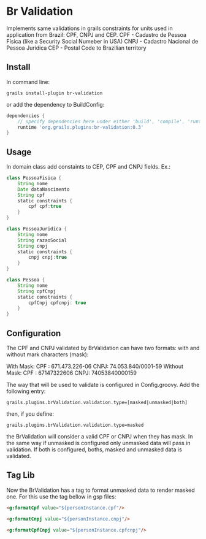 Br Validation
=============

Implements same validations in grails constraints for units used in application from Brazil: CPF, CNPJ and CEP.
CPF - Cadastro de Pessoa Física (like a Security Social Numeber in USA)
CNPJ - Cadastro Nacional de Pessoa Juridica
CEP - Postal Code to Brazilian territory

Install
-------

In command line:

```
grails install-plugin br-validation
```

or add the dependency to BuildConfig:

```groovy
dependencies {
	// specify dependencies here under either 'build', 'compile', 'runtime', 'test' or 'provided' scopes eg.
	runtime 'org.grails.plugins:br-validation:0.3'
}
```

Usage
-----

In domain class add constaints to CEP, CPF and CNPJ fields. Ex.:

```groovy
class PessoaFisica {
	String nome
	Date dataNascimento
	String cpf
	static constraints {
		cpf cpf:true
	}
}
```

```groovy
class PessoaJuridica {
	String nome
	String razaoSocial
	String cnpj
	static constraints {
		cnpj cnpj:true
	}
}

```

```groovy
class Pessoa {
	String nome
	String cpfCnpj
	static constraints {
		cpfCnpj cpfcnpj: true
	}
}

```

Configuration
-------------

The CPF and CNPJ validated by BrValidation can have two formats: with and without mark characters (mask):

With Mask:
	CPF : 671.473.226-06
	CNPJ: 74.053.840/0001-59
Without Mask:
	CPF : 67147322606
	CNPJ: 74053840000159

The way that will be used to validate is configured in Config.groovy. Add the following entry:
```
grails.plugins.brValidation.validation.type=[masked|unmasked|both]
```

then, if you define:
```
grails.plugins.brValidation.validation.type=masked
```

the BrValidation will consider a valid CPF or CNPJ when they has mask. In the same way if unmasked is configured only unmasked data will pass in validation.
If both is configured, boths, masked and unmasked data is validated.


Tag Lib
-------

Now the BrValidation has a tag to format unmasked data to render masked one. For this use the tag bellow in gsp files:

```html
<g:formatCpf value="${personInstance.cpf"/>

<g:formatCnpj value="${personInstance.cnpj"/>

<g:formatCpfCnpj value="${personInstance.cpfcnpj"/>
```
